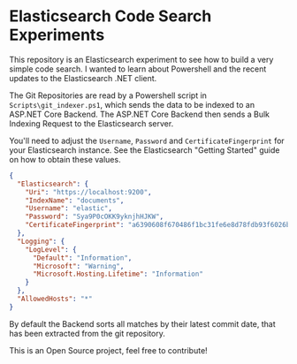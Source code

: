 # Elasticsearch Code Search Experiments #

This repository is an Elasticsearch experiment to see how to build a very simple 
code search. I wanted to learn about Powershell and the recent updates to the 
Elasticsearch .NET client.

The Git Repositories are read by a Powershell script in `Scripts\git_indexer.ps1`, 
which sends the data to be indexed to an ASP.NET Core Backend. The ASP.NET Core 
Backend then sends a Bulk Indexing Request to the Elasticsearch server.

You'll need to adjust the `Username`, `Password` and `CertificateFingerprint` for 
your Elasticsearch instance. See the Elasticsearch "Getting Started" guide on how 
to obtain these values.

```json
{
  "Elasticsearch": {
    "Uri": "https://localhost:9200",
    "IndexName": "documents",
    "Username": "elastic",
    "Password": "Sya9P0cOKK9yknjhHJKW",
    "CertificateFingerprint": "a6390608f670486f1bc31fe6e8d78fdb93f6026bd9ce58f0732961d362fd9f82"
  },
  "Logging": {
    "LogLevel": {
      "Default": "Information",
      "Microsoft": "Warning",
      "Microsoft.Hosting.Lifetime": "Information"
    }
  },
  "AllowedHosts": "*"
}
```

By default the Backend sorts all matches by their latest commit date, that has been extracted 
from the git repository.

This is an Open Source project, feel free to contribute!